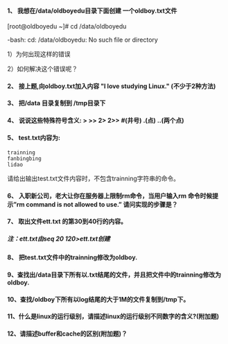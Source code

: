 #### 1、 我想在/data/oldboyedu目录下面创建 一个oldboy.txt文件

\[root@oldboyedu ~\]\# cd /data/oldboyedu

-bash: cd: /data/oldboyedu: No such file or directory

1）为何出现这样的错误

2）如何解决这个错误呢？

#### 2、 接上题,向oldboy.txt加入内容 "I love studying Linux." \(不少于2种方法\)

#### 3、 把/data 目录复制到 /tmp目录下

#### 4、 说说这些特殊符号含义:  &gt;  &gt;&gt;  2&gt; 2&gt;&gt;   \#\(井号\)  .\(点\)  ..\(两个点\)

#### 5、 test.txt内容为:

```
trainning
fanbingbing
lidao
```

请给出输出test.txt文件内容时，不包含trainning字符串的命令。

#### 6、 入职新公司，老大让你在服务器上限制rm命令，当用户输入rm 命令时候提示”rm command is not allowed to use.” 请问实现的步骤是？

#### 7、 取出文件ett.txt 的第30到40行的内容。

##### 注：ett.txt由seq 20 120&gt;ett.txt创建

#### 8、 把test.txt文件中的trainning修改为oldboy.

#### 9、查找出/data目录下所有以.txt结尾的文件，并且把文件中的trainning修改为oldboy.

#### 10、查找/oldboy下所有以log结尾的大于1M的文件复制到/tmp下。

#### 11、什么是linux的运行级别，请描述linux的运行级别不同数字的含义?\(附加题\)

#### 12、请描述buffer和cache的区别\(附加题\)？



